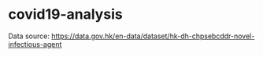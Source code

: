 # covid19-analysis

Data source: https://data.gov.hk/en-data/dataset/hk-dh-chpsebcddr-novel-infectious-agent
